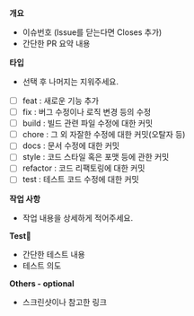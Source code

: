 **개요**

- 이슈번호 (Issue를 닫는다면 Closes 추가)
- 간단한 PR 요약 내용

**타입** 
- 선택 후 나머지는 지워주세요.
- [ ]  feat : 새로운 기능 추가
- [ ]  fix : 버그 수정이나 로직 변경 등의 수정
- [ ]  build : 빌드 관련 파일 수정에 대한 커밋
- [ ]  chore : 그 외 자잘한 수정에 대한 커밋(오탈자 등)
- [ ]  docs : 문서 수정에 대한 커밋
- [ ]  style : 코드 스타일 혹은 포맷 등에 관한 커밋
- [ ]  refactor : 코드 리팩토링에 대한 커밋
- [ ]  test : 테스트 코드 수정에 대한 커밋

**작업 사항**
- 작업 내용을 상세하게 적어주세요.

**Test**🧪

- 간단한 테스트 내용
- 테스트 의도

**Others - optional**
- 스크린샷이나 참고한 링크
